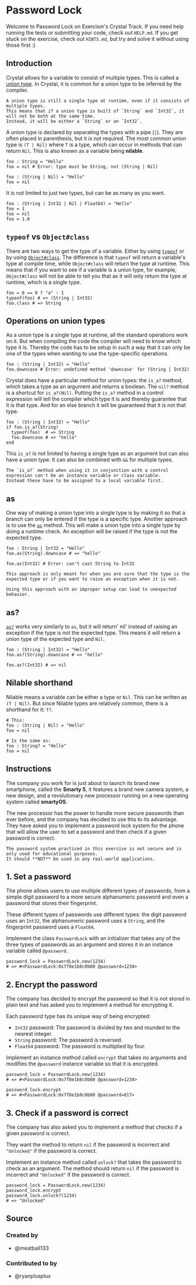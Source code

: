 # Password Lock

Welcome to Password Lock on Exercism's Crystal Track.
If you need help running the tests or submitting your code, check out `HELP.md`.
If you get stuck on the exercise, check out `HINTS.md`, but try and solve it without using those first :)

## Introduction

Crystal allows for a variable to consist of multiple types.
This is called a [union type][union-type].
In Crystal, it is common for a union type to be inferred by the compiler.

~~~~exercism/note
A union type is still a single type at runtime, even if it consists of multiple types.
This means that if a union type is built of `String` and `Int32`, it will not be both at the same time.
Instead, it will be either a `String` or an `Int32`.
~~~~

A union type is declared by separating the types with a pipe (`|`).
They are often placed in parenthesis, but it is not required.
The most common union type is `(T | Nil)` where `T` is a type, which can occur in methods that can return `Nil`.
This is also known as a variable being **nilable**.

```crystal
foo : String = "Hello"
foo = nil # Error: type must be String, not (String | Nil)

foo : (String | Nil) = "Hello"
foo = nil
```

It is not limited to just two types, but can be as many as you want.

```crystal
foo : (String | Int32 | Nil | Float64) = "Hello"
foo = 1
foo = nil
foo = 1.0
```

## `typeof` vs `Object#class`

There are two ways to get the type of a variable.
Either by using [`typeof`][typeof] or by using [`Object#class`][Object#class].
The difference is that `typeof` will return a variable's type at compile time, while `Object#class` will return the type at runtime.
This means that if you want to see if a variable is a union type, for example, `Object#class` will not be able to tell you that as it will only return the type at runtime, which is a single type.

```crystal
foo = 0 == 0 ? "a" : 1
typeof(foo) # => (String | Int32)
foo.class # => String
```

## Operations on union types

As a union type is a single type at runtime, all the standard operations work on it.
But when compiling the code the compiler will need to know which type it is.
Thereby the code has to be setup in such a way that it can only be one of the types when wanting to use the type-specific operations.

```crystal
foo : (String | Int32) = "Hello"
foo.downcase # Error: undefined method 'downcase' for (String | Int32)
```

Crystal does have a particular method for union types: the `is_a?` method, which takes a type as an argument and returns a boolean.
The `nil?` method is a shortcut for `is_a?(Nil)`.
Putting the `is_a?` method in a control expression will tell the compiler which type it is and thereby guarantee that it is that type.
And for an else branch it will be guaranteed that it is not that type.

```crystal
foo : (String | Int32) = "Hello"
if foo.is_a?(String)
  typeof(foo)  # => String
  foo.downcase # => "hello"
end
```

This `is_a?` is not limited to having a single type as an argument but can also have a union type.
It can also be combined with `&&` for multiple types.

~~~~exercism/note
The `is_a?` method when using it in conjunction with a control expression can't be an instance variable or class variable.
Instead these have to be assigned to a local variable first.
~~~~

## as

One way of making a union type into a single type is by making it so that a branch can only be entered if the type is a specific type.
Another approach is to use the [`as`][as] method.
This will make a union type into a single type by doing a runtime check.
An exception will be raised if the type is not the expected type.

```crystal
foo : String | Int32 = "Hello"
foo.as(String).downcase # => "hello"

foo.as(Int32) # Error: can't cast String to Int32
```

~~~~exercism/caution
This approach is only meant for when you are sure that the type is the expected type or if you want to raise an exception when it is not.

Using this approach with an improper setup can lead to unexpected behavior.
~~~~

## as?

[`as?`][as?] works very similarly to `as`, but it will return' nil' instead of raising an exception if the type is not the expected type.
This means it will return a union type of the expected type and `Nil`.

```crystal
foo : (String | Int32) = "Hello"
foo.as?(String).downcase # => "hello"

foo.as?(Int32) # => nil
```

## Nilable shorthand

Nilable means a variable can be either a type or `Nil`.
This can be written as `(T | Nil)`.
But since Nilable types are relatively common, there is a shorthand for it: `T?`.

```crystal
# This:
foo : (String | Nil) = "Hello"
foo = nil

# Is the same as:
foo : String? = "Hello"
foo = nil
```

[union-type]: https://crystal-lang.org/reference/latest/syntax_and_semantics/union_types.html
[typeof]: https://crystal-lang.org/reference/syntax_and_semantics/typeof.html
[Object#class]: https://crystal-lang.org/api/latest/Object.html#class-instance-method
[is_a?]: https://crystal-lang.org/reference/latest/syntax_and_semantics/is_a.html
[as]: https://crystal-lang.org/reference/latest/syntax_and_semantics/as.html
[as?]: https://crystal-lang.org/reference/latest/syntax_and_semantics/as_question.html

## Instructions

The company you work for is just about to launch its brand new smartphone, called the **Smarty 5**, it features a brand new camera system, a new design, and a revolutionary new processor running on a new operating system called **smartyOS**.

The new processor has the power to handle more secure passwords than ever before, and the company has decided to use this to its advantage.
They have asked you to implement a password lock system for the phone that will allow the user to set a password and then check if a given password is correct.

~~~~exercism/caution
The password system practiced in this exercise is not secure and is only used for educational purposes.
It should **NOT** be used in any real-world applications.
~~~~

## 1. Set a password

The phone allows users to use multiple different types of passwords, from a simple digit password to a more secure alphanumeric password and even a password that stores their fingerprint.

These different types of passwords use different types: the digit password uses an `Int32`, the alphanumeric password uses a `String`, and the fingerprint password uses a `Float64`.

Implement the class `PasswordLock` with an initializer that takes any of the three types of passwords as an argument and stores it in an instance variable called `@password`.

```crystal
password_lock = PasswordLock.new(1234)
# => #<PasswordLock:0x7f8e1b8c0b80 @password=1234>
```

## 2. Encrypt the password

The company has decided to encrypt the password so that it is not stored in plain text and has asked you to implement a method for encrypting it.

Each password type has its unique way of being encrypted:

- `Int32` password: The password is divided by two and rounded to the nearest integer.
- `String` password: The password is reversed.
- `Float64` password: The password is multiplied by four.

Implement an instance method called `encrypt` that takes no arguments and modifies the `@password` instance variable so that it is encrypted.

```crystal
password_lock = PasswordLock.new(1234)
# => #<PasswordLock:0x7f8e1b8c0b80 @password=1234>

password_lock.encrypt
# => #<PasswordLock:0x7f8e1b8c0b80 @password=617>
```

## 3. Check if a password is correct

The company has also asked you to implement a method that checks if a given password is correct.

They want the method to return `nil` if the password is incorrect and `"Unlocked"` if the password is correct.

Implement an instance method called `unlock?` that takes the password to check as an argument.
The method should return `nil` if the password is incorrect and `"Unlocked"` if the password is correct.

```crystal
password_lock = PasswordLock.new(1234)
password_lock.encrypt
password_lock.unlock?(1234)
# => "Unlocked"
```

## Source

### Created by

- @meatball133

### Contributed to by

- @ryanplusplus